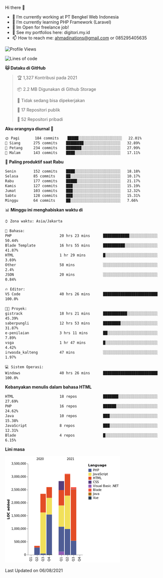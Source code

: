 Hi there 👋

- 🔭 I’m currently working at PT Bengkel Web Indonesia
- 🌱 I’m currently learning PHP Framework (Laravel)
- 📂 Im Open for freelance job!
- 🧷 See my portfolios here: digitori.my.id
- 📫 How to reach me: ahmadinations@gmail.com or 085295405635


<!--START_SECTION:waka-->
![Profile Views](http://img.shields.io/badge/Profil%20dilihat-5-blue)

![Lines of code](https://img.shields.io/badge/Sejak%20Hello%20World%20aku%20telah%20menulis-13.8%20million%20baris%20kode-blue)

**🐱 Dataku di GitHub** 

> 🏆 1,327 Kontribusi pada 2021
 > 
> 📦 2.2 MB Digunakan di Github Storage 
 > 
> 🚫 Tidak sedang bisa dipekerjakan
 > 
> 📜 17 Repositori publik 
 > 
> 🔑 52 Repositori pribadi  
 > 
**Aku orangnya diurnal 🐤** 

```text
🌞 Pagi       184 commits    █████░░░░░░░░░░░░░░░░░░░░   22.01% 
🌆 Siang      275 commits    ████████░░░░░░░░░░░░░░░░░   32.89% 
🌃 Petang     234 commits    ███████░░░░░░░░░░░░░░░░░░   27.99% 
🌙 Malam      143 commits    ████░░░░░░░░░░░░░░░░░░░░░   17.11%

```
📅 **Paling produktif saat Rabu** 

```text
Senin        152 commits    ████░░░░░░░░░░░░░░░░░░░░░   18.18% 
Selasa       85 commits     ██░░░░░░░░░░░░░░░░░░░░░░░   10.17% 
Rabu         177 commits    █████░░░░░░░░░░░░░░░░░░░░   21.17% 
Kamis        127 commits    ███░░░░░░░░░░░░░░░░░░░░░░   15.19% 
Jumat        103 commits    ███░░░░░░░░░░░░░░░░░░░░░░   12.32% 
Sabtu        128 commits    ███░░░░░░░░░░░░░░░░░░░░░░   15.31% 
Minggu       64 commits     ██░░░░░░░░░░░░░░░░░░░░░░░   7.66%

```


📊 **Minggu ini menghabiskan waktu di** 

```text
⌚︎ Zona waktu: Asia/Jakarta

💬 Bahasa: 
PHP                      20 hrs 23 mins      ████████████░░░░░░░░░░░░░   50.44% 
Blade Template           16 hrs 55 mins      ██████████░░░░░░░░░░░░░░░   41.87% 
HTML                     1 hr 29 mins        █░░░░░░░░░░░░░░░░░░░░░░░░   3.69% 
Other                    58 mins             ░░░░░░░░░░░░░░░░░░░░░░░░░   2.4% 
JSON                     20 mins             ░░░░░░░░░░░░░░░░░░░░░░░░░   0.84%

🔥 Editor: 
VS Code                  40 hrs 26 mins      █████████████████████████   100.0%

🐱‍💻 Proyek: 
gistrack                 18 hrs 21 mins      ███████████░░░░░░░░░░░░░░   45.39% 
saberpungli              12 hrs 53 mins      ████████░░░░░░░░░░░░░░░░░   31.87% 
e-penilaian              3 hrs 11 mins       ██░░░░░░░░░░░░░░░░░░░░░░░   7.89% 
vsga                     1 hr 47 mins        █░░░░░░░░░░░░░░░░░░░░░░░░   4.42% 
irwasda_kalteng          47 mins             ░░░░░░░░░░░░░░░░░░░░░░░░░   1.97%

💻 Sistem Operasi: 
Windows                  40 hrs 26 mins      █████████████████████████   100.0%

```

**Kebanyakan menulis dalam bahasa HTML** 

```text
HTML                     18 repos            ███████░░░░░░░░░░░░░░░░░░   27.69% 
PHP                      16 repos            ██████░░░░░░░░░░░░░░░░░░░   24.62% 
Java                     10 repos            ███░░░░░░░░░░░░░░░░░░░░░░   15.38% 
JavaScript               8 repos             ███░░░░░░░░░░░░░░░░░░░░░░   12.31% 
Blade                    4 repos             █░░░░░░░░░░░░░░░░░░░░░░░░   6.15%

```


**Lini masa**

![Chart not found](https://raw.githubusercontent.com/MuhamadAhmadin/MuhamadAhmadin/master/charts/bar_graph.png) 


 Last Updated on 06/08/2021
<!--END_SECTION:waka-->
